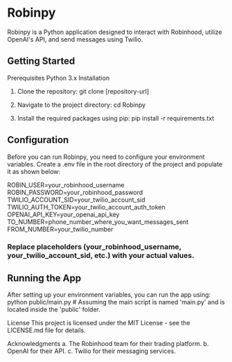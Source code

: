 # Robinpy
Robinpy is a Python application designed to interact with Robinhood, utilize OpenAI's API, and send messages using Twilio.

## Getting Started
Prerequisites
Python 3.x
Installation
1. Clone the repository:
git clone [repository-url]

2. Navigate to the project directory:
cd Robinpy

3. Install the required packages using pip:
pip install -r requirements.txt

## Configuration
Before you can run Robinpy, you need to configure your environment variables. Create a .env file in the root directory of the project and populate it as shown below:

ROBIN_USER=your_robinhood_username
ROBIN_PASSWORD=your_robinhood_password
TWILIO_ACCOUNT_SID=your_twilio_account_sid
TWILIO_AUTH_TOKEN=your_twilio_account_auth_token
OPENAI_API_KEY=your_openai_api_key
TO_NUMBER=phone_number_where_you_want_messages_sent
FROM_NUMBER=your_twilio_number

### Replace placeholders (your_robinhood_username, your_twilio_account_sid, etc.) with your actual values.

## Running the App
After setting up your environment variables, you can run the app using:
python public/main.py  # Assuming the main script is named 'main.py' and is located inside the 'public' folder.


License
This project is licensed under the MIT License - see the LICENSE.md file for details.

Acknowledgments
a. The Robinhood team for their trading platform.
b. OpenAI for their API.
c. Twilio for their messaging services.
